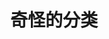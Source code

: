 ---
title: 奇怪的分类
description: 一个奇怪的分类，能拿来做什么呢？
image:

# Badge style
style:
    background: "#2a9d8f"
    color: "#fff"
---